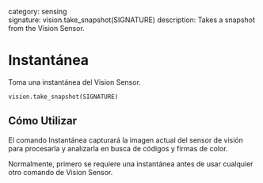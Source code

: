 category: sensing  
signature: vision.take_snapshot(SIGNATURE)
description: Takes a snapshot from the Vision Sensor.

# Instantánea

Toma una instantánea del Vision Sensor.

```don
vision.take_snapshot(SIGNATURE)
```

## Cómo Utilizar

El comando Instantánea capturará la imagen actual del sensor de visión para procesarla y analizarla en busca de códigos y firmas de color.

Normalmente, primero se requiere una instantánea antes de usar cualquier otro comando de Vision Sensor.


<advanced>
</advanced>